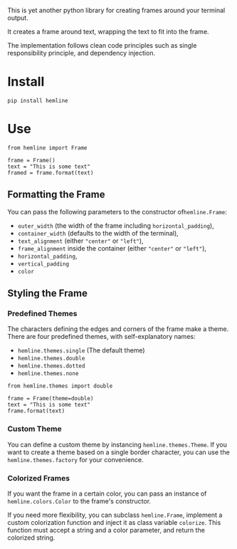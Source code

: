 This is yet another python library for creating frames around your terminal
output.

It creates a frame around text, wrapping the text to fit into the frame.

The implementation follows clean code principles such as single responsibility
principle, and dependency injection.


# Install

    pip install hemline


# Use

```python3
from hemline import Frame

frame = Frame()
text = "This is some text"
framed = frame.format(text)
```

## Formatting the Frame

You can pass the following parameters to the constructor
of`hemline.Frame`:

+ `outer_width` (the width of the frame including `horizontal_padding`),
+ `container_width` (defaults to the width of the terminal),
+ `text_alignment` (either `"center"` or `"left"`),
+ `frame_alignment` inside the container (either `"center"` or `"left"`),
+ `horizontal_padding`,
+ `vertical_padding`
+ `color`


## Styling the Frame

### Predefined Themes

The characters defining the edges and corners of the frame make a theme. There
are four predefined themes, with self-explanatory names:

+ `hemline.themes.single`  (The default theme)
+ `hemline.themes.double`
+ `hemline.themes.dotted`
+ `hemline.themes.none`

```python3
from hemline.themes import double

frame = Frame(theme=double)
text = "This is some text"
frame.format(text)
```

### Custom Theme

You can define a custom theme by instancing `hemline.themes.Theme`. If
you want to create a theme based on a single border character, you can use the
`hemline.themes.factory` for your convenience.

### Colorized Frames

If you want the frame in a certain color, you can pass an instance of
`hemline.colors.Color` to the frame's constructor.

If you need more flexibility, you can subclass `hemline.Frame`, implement
a custom colorization function and inject it as class variable `colorize`. This
function must accept a string and a color parameter, and return the colorized
string.
